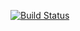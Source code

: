 [![Build Status](https://travis-ci.org/debugpoint136/travis-test.svg?branch=master)](https://travis-ci.org/debugpoint136/travis-test)
